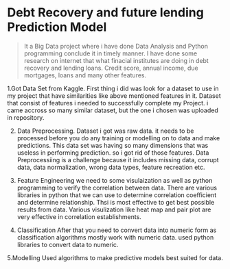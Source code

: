 # Debt Recovery and future lending Prediction Model
> It a Big Data project where i have done Data Analysis and Python programming conclude it in timely manner.
  I have done some research on internet that what finacial institutes are doing in debt recovery and lending loans. Credit score, annual income, due mortgages, loans and many other features.

1.Got Data Set from Kaggle.
First thing i did was look for a dataset to use in my project that have similarities like above mentioned features in it. Dataset that consist of features i needed to successfully complete my Project.
i came accross so many similar dataset, but the one i chosen was uploaded in repository.

2. Data Preprocessing.
Dataset i got was raw data. it needs to be processed before you do any training or modelling on to data and make predictions.
This data set was having so many dimensions that was useless in performing prediction. so i got rid of those features.
Data Preprocessiing is a challenge because it includes missing data, corrupt data, data normalization, wrong data types, feature recreation etc.

3. Feature Engineering 
we need to some visulaization as well as python programming to verify the correlation between data. There are various libraries in python that we can use to determine correlation coefficient and determine relationship. 
Thsi is most effective to get best possible results from data.
Various visulization like heat map and pair plot are very effective in correlation establishments.

4. Classification
After that you need to convert data into numeric form as classification algorithms mostly work with numeric data.
used python libraries to convert data to numeric.

5.Modelling 
Used algorithms to make predictive models best suited for data.



